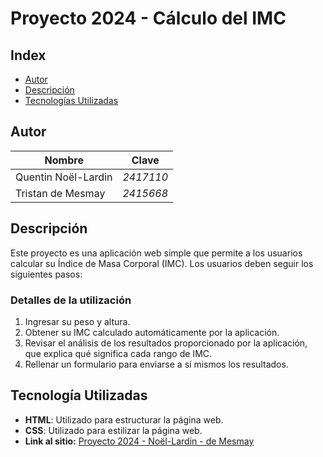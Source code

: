 # Proyecto 2024 - Cálculo del IMC

## Index

- [Autor](#autor)
- [Descripción](#descripción)
- [Tecnologías Utilizadas](#tecnologías-utilizadas)

## Autor
| Nombre                | Clave     |
|-----------------------|-----------|
| Quentin Noël-Lardin  | *2417110* |
| Tristan de Mesmay    | *2415668* |

## Descripción
Este proyecto es una aplicación web simple que permite a los usuarios calcular su Índice de Masa Corporal (IMC). Los usuarios deben seguir los siguientes pasos:

### Detalles de la utilización
1. Ingresar su peso y altura.
2. Obtener su IMC calculado automáticamente por la aplicación.
3. Revisar el análisis de los resultados proporcionado por la aplicación, que explica qué significa cada rango de IMC.
4. Rellenar un formulario para enviarse a sí mismos los resultados.


## Tecnología Utilizadas
- **HTML**: Utilizado para estructurar la página web.
- **CSS**: Utilizado para estilizar la página web.
- **Link al sitio:** [Proyecto 2024 - Noël-Lardin - de Mesmay]( https://ucc-labcompu2.github.io/proyecto2024-NoelLardin-deMesmay/) 
